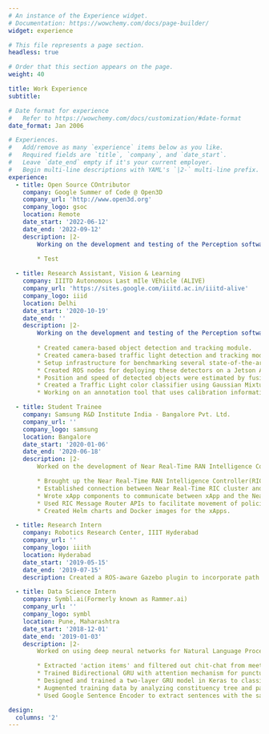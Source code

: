 ```yaml
---
# An instance of the Experience widget.
# Documentation: https://wowchemy.com/docs/page-builder/
widget: experience

# This file represents a page section.
headless: true

# Order that this section appears on the page.
weight: 40

title: Work Experience
subtitle:

# Date format for experience
#   Refer to https://wowchemy.com/docs/customization/#date-format
date_format: Jan 2006

# Experiences.
#   Add/remove as many `experience` items below as you like.
#   Required fields are `title`, `company`, and `date_start`.
#   Leave `date_end` empty if it's your current employer.
#   Begin multi-line descriptions with YAML's `|2-` multi-line prefix.
experience:
  - title: Open Source COntributor
    company: Google Summer of Code @ Open3D 
    company_url: 'http://www.open3d.org'
    company_logo: gsoc
    location: Remote
    date_start: '2022-06-12'
    date_end: '2022-09-12'
    description: |2-
        Working on the development and testing of the Perception software stack for the autonomous vehicle:
    
        * Test

  - title: Research Assistant, Vision & Learning
    company: IIITD Autonomous Last mIle VEhicle (ALIVE)
    company_url: 'https://sites.google.com/iiitd.ac.in/iiitd-alive'
    company_logo: iiid
    location: Delhi
    date_start: '2020-10-19'
    date_end: ''
    description: |2-
        Working on the development and testing of the Perception software stack for the autonomous vehicle:
    
        * Created camera-based object detection and tracking module.
        * Created camera-based traffic light detection and tracking module.
        * Setup infrastructure for benchmarking several state-of-the-art 2D object detectors on autonomous driving datasets such as BDD100K and Indian Driving Dataset.
        * Created ROS nodes for deploying these detectors on a Jetson AGX Xavier as part of the autonomous stack of the car using Torchscript and OpenCV with a frame rate of 22 FPS.
        * Position and speed of detected objects were estimated by fusing Camera and LIDAR data using a Kalman Filter and calibration information.
        * Created a Traffic Light color classifier using Gaussian Mixture Models.
        * Working on an annotation tool that uses calibration information to facilitate multi-sensor annotation.

  - title: Student Trainee
    company: Samsung R&D Institute India - Bangalore Pvt. Ltd.
    company_url: ''
    company_logo: samsung
    location: Bangalore
    date_start: '2020-01-06'
    date_end: '2020-06-18'
    description: |2-
        Worked on the development of Near Real-Time RAN Intelligence Controller (RIC)

        * Brought up the Near Real-Time RAN Intelligence Controller(RIC) Kubernetes cluster.
        * Established connection between Near Real-Time RIC cluster and RIC dashboard to facilitate deployment of xApps and creation of new policies.
        * Wrote xApp components to communicate between xApp and the Near Real-Time RIC A1-Mediator.
        * Used RIC Message Router APIs to facilitate movement of policies across the cluster components.
        * Created Helm charts and Docker images for the xApps.

  - title: Research Intern
    company: Robotics Research Center, IIIT Hyderabad
    company_url: ''
    company_logo: iiith
    location: Hyderabad
    date_start: '2019-05-15'
    date_end: '2019-07-15'
    description: Created a ROS-aware Gazebo plugin to incorporate path planning for actors in Gazebo. The actor is treated as a mobile base by the plugin. The costmap is  retrieved via the costmap\_2d node. The A-star algorithm is then applied on the retrieved costmap for generating paths via the navfn package.

  - title: Data Science Intern
    company: Symbl.ai(Formerly known as Rammer.ai)
    company_url: ''
    company_logo: symbl
    location: Pune, Maharashtra
    date_start: '2018-12-01'
    date_end: '2019-01-03'
    description: |2-
        Worked on using deep neural networks for Natural Language Processing

        * Extracted 'action items' and filtered out chit-chat from meeting transcripts.
        * Trained Bidirectional GRU with attention mechanism for punctuation restoration model.
        * Designed and trained a two-layer GRU model in Keras to classify an input sentence as relevant or not.
        * Augmented training data by analyzing constituency tree and part-of-speech tags and inserting synonyms.
        * Used Google Sentence Encoder to extract sentences with the same semantic meaning by using similarity metrics such as a cosine similarity for targeted training.

design:
  columns: '2'
---
```

